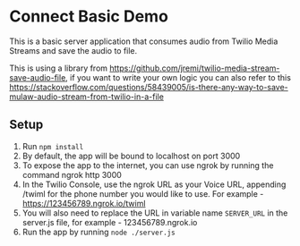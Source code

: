 # Connect Basic Demo

This is a basic server application that consumes audio from Twilio Media Streams and save the audio to file.

This is using a library from https://github.com/jremi/twilio-media-stream-save-audio-file, if you want to write your own logic you can also refer to this https://stackoverflow.com/questions/58439005/is-there-any-way-to-save-mulaw-audio-stream-from-twilio-in-a-file


## Setup

1. Run `npm install`
2. By default, the app will be bound to localhost on port 3000
3. To expose the app to the internet, you can use ngrok by running the command ngrok http 3000
4. In the Twilio Console, use the ngrok URL as your Voice URL, appending /twiml for the phone number you would like to use. For example - https://123456789.ngrok.io/twiml
5. You will also need to replace the URL in variable name `SERVER_URL` in the server.js file, for example - 123456789.ngrok.io
6. Run the app by running `node ./server.js`
